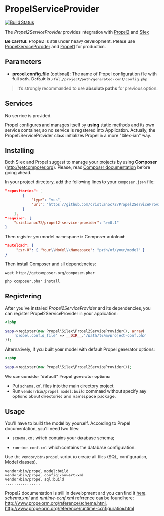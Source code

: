 PropelServiceProvider
=====================

[![Build Status](https://secure.travis-ci.org/propelorm/PropelServiceProvider.png?branch=master)](http://travis-ci.org/propelorm/PropelServiceProvider)

The *Propel2ServiceProvider* provides integration with [Propel2](https://github.com/propelorm/Propel2) and [Silex](http://silex.sensiolabs.org)

**Be careful:** Propel2 is still under heavy development. Please use [PropelServiceProvider](https://github.com/propelorm/PropelServiceProvider) and [Propel1](https://github.com/propelorm/Propel) for production.


Parameters
----------

* **propel.config_file** (optional): The name of Propel configuration file with full path.
  Default is `/full/project/path/generated-conf/config.php`


> It's strongly recommanded to use **absolute paths** for previous option.


Services
--------

No service is provided.

Propel configures and manages itself by **using** static methods and its own service container, so no service is registered into Application.
Actually, the Propel2ServiceProvider class initializes Propel in a more "Silex-ian" way.


Installing
----------

Both Silex and Propel suggest to manage your projects by using **Composer** (http://getcomposer.org). Please, read [Composer documentation](http://getcomposer.org/doc/) before going ahead.

In your project directory, add the following lines to your `composer.json` file:

``` json
"repositories": [
        {
            "type": "vcs",
            "url": "https://github.com/cristianoc72/Propel2ServiceProvider"
        }
    ],
"require": {
    "cristianoc72/propel2-service-provider": ">=0.1"
}
```

Then register you model namespace in Composer autoload:

``` json
"autoload": {
     "psr-0": { "Your\\Model\\Namespace": "path/of/your/model" }
}
```

Then install Composer and all dependencies:

    wget http://getcomposer.org/composer.phar

    php composer.phar install



Registering
-----------

After you've installed *Propel2ServiceProvider* and its dependencies, you can register Propel2ServiceProvider in your application:

``` php
<?php

$app->register(new Propel\Silex\Propel2ServiceProvider(), array(
    'propel.config_file' => __DIR__.'/path/to/myproject-conf.php'
));
```

Alternatively, if you built your model with default Propel generator options:

``` php
<?php

$app->register(new Propel\Silex\Propel2ServiceProvider());
```


We can consider "default" Propel generator options:

* Put `schema.xml` files into the main directory project
* Run `vendor/bin/propel model:build` command without specify any options about directories and namespace package.



Usage
-----

You'll have to build the model by yourself. According to Propel documentation, you'll need two files:

* `schema.xml` which contains your database schema;

* `runtime-conf.xml` which contains the database configuration.


Use the `vendor/bin/propel` script to create all files (SQL, configuration, Model classes).

    vendor/bin/propel model:build
    vendor/bin/propel config:convert-xml
    vendor/bin/propel sql:build
    .................

Propel2 documentation is still in development and you can find it [here](http://github.com/propelorm/Propel2/documentation).
*schema.xml* and *runtime-conf.xml* reference can be found here: http://www.propelorm.org/reference/schema.html, http://www.propelorm.org/reference/runtime-configuration.html

